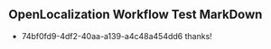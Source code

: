 ## OpenLocalization Workflow Test MarkDown

* 74bf0fd9-4df2-40aa-a139-a4c48a454dd6 
thanks!



<!--HONumber=Jan16_HO4-->
